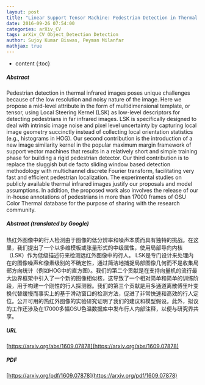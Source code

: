 ```yaml
---
layout: post
title: "Linear Support Tensor Machine: Pedestrian Detection in Thermal Infrared Images"
date: 2016-09-26 07:54:00
categories: arXiv_CV
tags: arXiv_CV Object_Detection Detection
author: Sujoy Kumar Biswas, Peyman Milanfar
mathjax: true
---
```


* content
{:toc}

##### Abstract
Pedestrian detection in thermal infrared images poses unique challenges because of the low resolution and noisy nature of the image. Here we propose a mid-level attribute in the form of multidimensional template, or tensor, using Local Steering Kernel (LSK) as low-level descriptors for detecting pedestrians in far infrared images. LSK is specifically designed to deal with intrinsic image noise and pixel level uncertainty by capturing local image geometry succinctly instead of collecting local orientation statistics (e.g., histograms in HOG). Our second contribution is the introduction of a new image similarity kernel in the popular maximum margin framework of support vector machines that results in a relatively short and simple training phase for building a rigid pedestrian detector. Our third contribution is to replace the sluggish but de facto sliding window based detection methodology with multichannel discrete Fourier transform, facilitating very fast and efficient pedestrian localization. The experimental studies on publicly available thermal infrared images justify our proposals and model assumptions. In addition, the proposed work also involves the release of our in-house annotations of pedestrians in more than 17000 frames of OSU Color Thermal database for the purpose of sharing with the research community.

##### Abstract (translated by Google)
热红外图像中的行人检测由于图像的低分辨率和噪声本质而具有独特的挑战。在这里，我们提出了一个以多维模板或张量形式的中级属性，使用局部导向内核（LSK）作为低级描述符来检测远红外图像中的行人。 LSK是专门设计来处理内在的图像噪声和像素级别的不确定性，通过简洁地捕捉局部图像几何而不是收集局部方向统计（例如HOG中的直方图）。我们的第二个贡献是在支持向量机的流行最大边界框架中引入了一个新的图像相似核，这导致了一个相对简单和简单的训练阶段，用于构建一个刚性的行人探测器。我们的第三个贡献是用多通道离散傅里叶变换代替缓慢而事实上的基于滑动窗口的检测方法，促进了非常快速和高效的行人定位。公开可用的热红外图像的实验研究证明了我们的建议和模型假设。此外，拟议的工作还涉及在17000多幅OSU色温数据库中发布行人内部注释，以便与研究界共享。

##### URL
[https://arxiv.org/abs/1609.07878](https://arxiv.org/abs/1609.07878)

##### PDF
[https://arxiv.org/pdf/1609.07878](https://arxiv.org/pdf/1609.07878)

